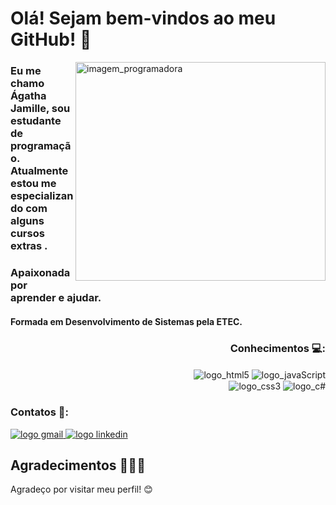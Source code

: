 <h1 align="left">Olá! Sejam bem-vindos ao meu GitHub! 👋</h1> 
<img alt="imagem_programadora" src="https://creazilla-store.fra1.digitaloceanspaces.com/cliparts/7770038/business-woman-laptop-computer-clipart-md.png" width="400px" height="350px" align="right"/>    
<h3 align="left">Eu me chamo Ágatha Jamille, sou estudante de programação.<br/>Atualmente estou me especializando com alguns cursos extras .</h2>
<h3 align="left">Apaixonada por aprender e ajudar.</h3>
<h4 align="left">Formada em Desenvolvimento de Sistemas pela ETEC. </h4>

<h3 align="right">Conhecimentos 💻:</h3>
<div style="justify-content: space-between;" id="badges"> 
    <div align="right">
        <img align="center" alt= "logo_html5" src="https://img.shields.io/badge/HTML5-E34F26?style=for-the-badge&logo=html5&logoColor=white">
        <img align="center" alt= "logo_javaScript" src="https://img.shields.io/badge/JavaScript-323330?style=for-the-badge&logo=javascript&logoColor=F7DF1E"><br>
        <img align="center" alt= "logo_css3" src="https://img.shields.io/badge/CSS3-1572B6?style=for-the-badge&logo=css3&logoColor=white">
        <img align="center" alt= "logo_c#" src="https://img.shields.io/badge/C%23-239120?style=for-the-badge&logo=c-sharp&logoColor=white">
    </div>
</div>

### Contatos 📲:
<a href="mailto:agatha.jamille.tv@gmail.com" target="_blank">
    <img alt="logo gmail" src="https://img.shields.io/badge/Gmail-D14836?style=for-the-badge&logo=gmail&logoColor=white">
</a>
<a href="www.linkedin.com/in/ágatha-jamille-502997302" target="_blank">
    <img alt="logo linkedin" src="https://img.shields.io/badge/LinkedIn-0077B5?style=for-the-badge&logo=linkedin&logoColor=white">
</a>

## Agradecimentos 🙇🏻‍♀️

Agradeço por visitar meu perfil! 😊
